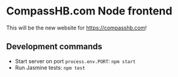 # CompassHB.com Node frontend

This will be the new website for https://compasshb.com!

## Development commands

* Start server on port `process.env.PORT`: `npm start`
* Run Jasmine tests: `npm test`
